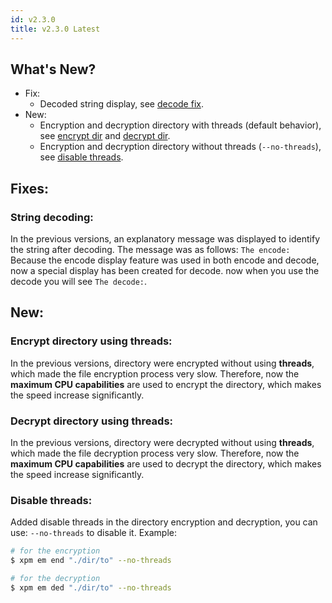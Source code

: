 ```yaml
---
id: v2.3.0
title: v2.3.0 Latest
---
```


## What's New?
- Fix: 
    - Decoded string display, see [decode fix](#string-decoding).
- New: 
    - Encryption and decryption directory with threads (default behavior),
        see [encrypt dir](#encrypt-directory-using-threads) and [decrypt dir](#decrypt-directory-using-threads).
    - Encryption and decryption directory without threads (`--no-threads`), see [disable threads](#disable-threads).

## Fixes:
### String decoding:
In the previous versions, an explanatory message was displayed to identify the string after decoding. The message was as follows: 
`The encode:` Because the encode display feature was used in both encode and decode, now a special display has been created for 
decode. now when you use the decode you will see `The decode:`.


## New:
### Encrypt directory using threads:
In the previous versions, directory were encrypted without using **threads**, which made the file encryption process very slow.
Therefore, now the **maximum CPU capabilities** are used to encrypt the directory, which makes the speed increase significantly.

### Decrypt directory using threads:
In the previous versions, directory were decrypted without using **threads**, which made the file decryption process very slow.
Therefore, now the **maximum CPU capabilities** are used to decrypt the directory, which makes the speed increase significantly.

### Disable threads:
Added disable threads in the directory encryption and decryption, you can use: `--no-threads` to disable it.
Example: 
```sh
# for the encryption
$ xpm em end "./dir/to" --no-threads

# for the decryption
$ xpm em ded "./dir/to" --no-threads
```